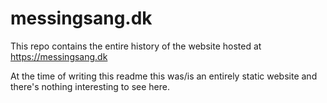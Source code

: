 # messingsang.dk

This repo contains the entire history of the website hosted at https://messingsang.dk

At the time of writing this readme this was/is an entirely static website and there's nothing interesting to see here.
